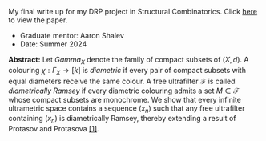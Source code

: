 My final write up for my DRP project in Structural Combinatorics. Click [here](https://github.com/jakegameroff/DRP2024/blob/main/main.pdf) to view the paper.
- Graduate mentor: Aaron Shalev
- Date: Summer 2024

**Abstract:**
Let $Gamma_X$ denote the family of compact subsets of $(X,d)$. A colouring $\chi : \Gamma_X \to [k]$ is *diametric* if every pair of compact subsets with equal diameters receive the same colour. A free ultrafilter $\mathcal{F}$ is called *diametrically Ramsey* if every diametric colouring admits a set $M \in \mathcal{F}$ whose compact subsets are monochrome. We show that every infinite ultrametric space contains a sequence $(x_n)$ such that any free ultrafilter containing $(x_n)$ is diametrically Ramsey, thereby extending a result of Protasov and Protasova [\[1\]](http://matstud.org.ua/texts/2018/49_2/115-121.pdf).

